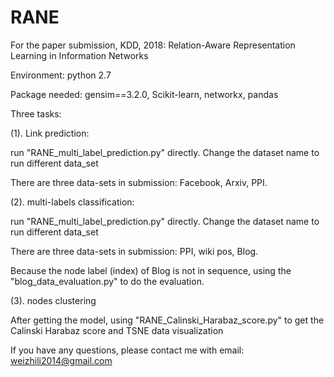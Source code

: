 # RANE
For the paper submission, KDD, 2018: Relation-Aware Representation Learning in Information Networks

Environment: python 2.7

Package needed:
gensim==3.2.0,
Scikit-learn,
networkx,
pandas

Three tasks:

(1). Link prediction:

run "RANE_multi_label_prediction.py" directly. Change the dataset name to run different data_set

There are three data-sets in submission: Facebook, Arxiv, PPI.


(2). multi-labels classification:

run "RANE_multi_label_prediction.py" directly. Change the dataset name to run different data_set

There are three data-sets in submission: PPI, wiki pos, Blog.

Because the node label (index) of Blog is not in sequence, using the "blog_data_evaluation.py" to do the evaluation.

(3). nodes clustering

After getting the model, using "RANE_Calinski_Harabaz_score.py" to get the Calinski Harabaz score and TSNE data visualization

If you have any questions, please contact me with email: weizhili2014@gmail.com